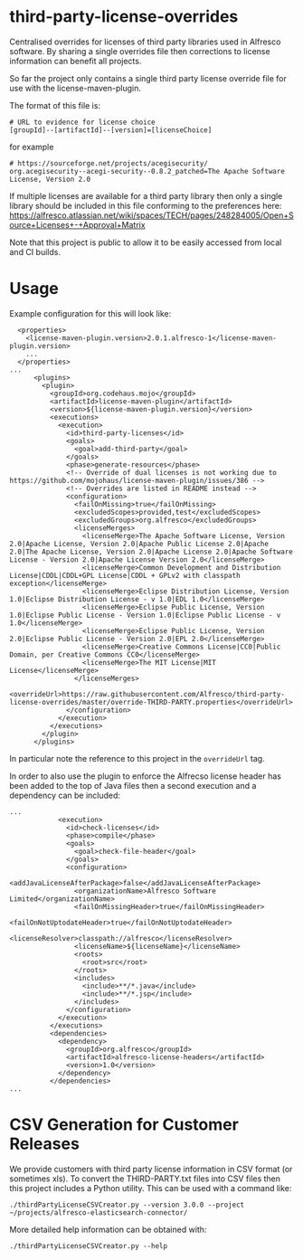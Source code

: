 # third-party-license-overrides

Centralised overrides for licenses of third party libraries used in Alfresco software.  By sharing a single overrides file then corrections to
license information can benefit all projects.

So far the project only contains a single third party license override file for use with the license-maven-plugin.

The format of this file is:

```
# URL to evidence for license choice
[groupId]--[artifactId]--[version]=[licenseChoice]
```

for example

```
# https://sourceforge.net/projects/acegisecurity/
org.acegisecurity--acegi-security--0.8.2_patched=The Apache Software License, Version 2.0
```

If multiple licenses are available for a third party library then only a single library should be included in this file conforming to the preferences here:
https://alfresco.atlassian.net/wiki/spaces/TECH/pages/248284005/Open+Source+Licenses+-+Approval+Matrix

Note that this project is public to allow it to be easily accessed from local and CI builds.

# Usage

Example configuration for this will look like:

```
  <properties>
    <license-maven-plugin.version>2.0.1.alfresco-1</license-maven-plugin.version>
    ...
  </properties>
...
      <plugins>
        <plugin>
          <groupId>org.codehaus.mojo</groupId>
          <artifactId>license-maven-plugin</artifactId>
          <version>${license-maven-plugin.version}</version>
          <executions>
            <execution>
              <id>third-party-licenses</id>
              <goals>
                <goal>add-third-party</goal>
              </goals>
              <phase>generate-resources</phase>
              <!-- Override of dual licenses is not working due to https://github.com/mojohaus/license-maven-plugin/issues/386 -->
              <!-- Overrides are listed in README instead -->
              <configuration>
                <failOnMissing>true</failOnMissing>
                <excludedScopes>provided,test</excludedScopes>
                <excludedGroups>org.alfresco</excludedGroups>
                <licenseMerges>
                  <licenseMerge>The Apache Software License, Version 2.0|Apache License, Version 2.0|Apache Public License 2.0|Apache 2.0|The Apache License, Version 2.0|Apache License 2.0|Apache Software License - Version 2.0|Apache License Version 2.0</licenseMerge>
                  <licenseMerge>Common Development and Distribution License|CDDL|CDDL+GPL License|CDDL + GPLv2 with classpath exception</licenseMerge>
                  <licenseMerge>Eclipse Distribution License, Version 1.0|Eclipse Distribution License - v 1.0|EDL 1.0</licenseMerge>
                  <licenseMerge>Eclipse Public License, Version 1.0|Eclipse Public License - Version 1.0|Eclipse Public License - v 1.0</licenseMerge>
                  <licenseMerge>Eclipse Public License, Version 2.0|Eclipse Public License - Version 2.0|EPL 2.0</licenseMerge>
                  <licenseMerge>Creative Commons License|CC0|Public Domain, per Creative Commons CC0</licenseMerge>
                  <licenseMerge>The MIT License|MIT License</licenseMerge>
                </licenseMerges>
                <overrideUrl>https://raw.githubusercontent.com/Alfresco/third-party-license-overrides/master/override-THIRD-PARTY.properties</overrideUrl>
              </configuration>
            </execution>
          </executions>
        </plugin>
      </plugins>
```

In particular note the reference to this project in the `overrideUrl` tag.

In order to also use the plugin to enforce the Alfrecso license header has been added to the top of Java files then a second execution and a dependency can be included:

```
...
            <execution>
              <id>check-licenses</id>
              <phase>compile</phase>
              <goals>
                <goal>check-file-header</goal>
              </goals>
              <configuration>
                <addJavaLicenseAfterPackage>false</addJavaLicenseAfterPackage>
                <organizationName>Alfresco Software Limited</organizationName>
                <failOnMissingHeader>true</failOnMissingHeader>
                <failOnNotUptodateHeader>true</failOnNotUptodateHeader>
                <licenseResolver>classpath://alfresco</licenseResolver>
                <licenseName>${licenseName}</licenseName>
                <roots>
                  <root>src</root>
                </roots>
                <includes>
                  <include>**/*.java</include>
                  <include>**/*.jsp</include>
                </includes>
              </configuration>
            </execution>
          </executions>
          <dependencies>
            <dependency>
              <groupId>org.alfresco</groupId>
              <artifactId>alfresco-license-headers</artifactId>
              <version>1.0</version>
            </dependency>
          </dependencies>
...
```

# CSV Generation for Customer Releases

We provide customers with third party license information in CSV format (or sometimes xls). To convert the THIRD-PARTY.txt files
into CSV files then this project includes a Python utility.  This can be used with a command like:

```
./thirdPartyLicenseCSVCreator.py --version 3.0.0 --project ~/projects/alfresco-elasticsearch-connector/
```

More detailed help information can be obtained with:

```
./thirdPartyLicenseCSVCreator.py --help
```
